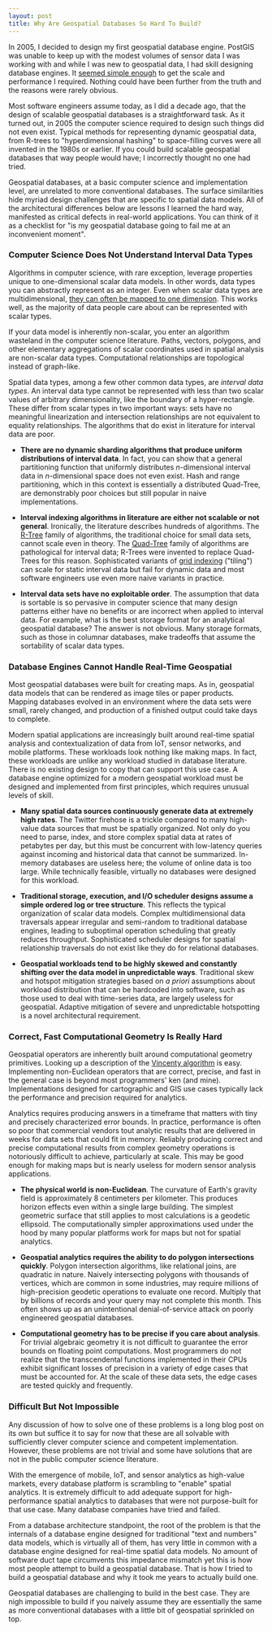```yaml
---
layout: post
title: Why Are Geospatial Databases So Hard To Build?
---
```



In 2005, I decided to design my first geospatial database engine. PostGIS was unable to keep up with the modest volumes of sensor data I was working with and while I was new to geospatial data, I had skill designing database engines. It [seemed simple enough](http://en.wikipedia.org/wiki/Dunning%E2%80%93Kruger_effect) to get the scale and performance I required. Nothing could have been further from the truth and the reasons were rarely obvious. 

Most software engineers assume today, as I did a decade ago, that the design of scalable geospatial databases is a straightforward task. As it turned out, in 2005 the computer science required to design such things did not even exist. Typical methods for representing dynamic geospatial data, from R-trees to "hyperdimensional hashing" to space-filling curves were all invented in the 1980s or earlier. If you could build scalable geospatial databases that way people would have; I incorrectly thought no one had tried. 

Geospatial databases, at a basic computer science and implementation level, are unrelated to more conventional databases. The surface similarities hide myriad design challenges that are specific to spatial data models. All of the architectural differences below are lessons I learned the hard way, manifested as critical defects in real-world applications. You can think of it as a checklist for "is my geospatial database going to fail me at an inconvenient moment". 


### Computer Science Does Not Understand Interval Data Types


Algorithms in computer science, with rare exception, leverage properties unique to one-dimensional scalar data models. In other words, data types you can abstractly represent as an integer. Even when scalar data types are multidimensional, [they can often be mapped to one dimension](http://en.wikipedia.org/wiki/Space-filling_curve). This works well, as the majority of data people care about can be represented with scalar types. 

If your data model is inherently non-scalar, you enter an algorithm wasteland in the computer science literature. Paths, vectors, polygons, and other elementary aggregations of scalar coordinates used in spatial analysis are non-scalar data types. Computational relationships are topological instead of graph-like.

Spatial data types, among a few other common data types, are _interval data types_. An interval data type cannot be represented with less than two scalar values of arbitrary dimensionality, like the boundary of a hyper-rectangle. These differ from scalar types in two important ways: sets have no meaningful linearization and intersection relationships are not equivalent to equality relationships. The algorithms that do exist in literature for interval data are poor.

* **There are no dynamic sharding algorithms that produce uniform distributions of interval data**. In fact, you can show that a general partitioning function that uniformly distributes _n_-dimensional interval data in _n_-dimensional space does not even exist. Hash and range partitioning, which in this context is essentially a distributed Quad-Tree, are demonstrably poor choices but still popular in naive implementations.

* **Interval indexing algorithms in literature are either not scalable or not general**. Ironically, the literature describes hundreds of algorithms. The [R-Tree](http://en.wikipedia.org/wiki/R-tree) family of algorithms, the traditional choice for small data sets, cannot scale even in theory. The [Quad-Tree](http://en.wikipedia.org/wiki/Quadtree) family of algorithms are pathological for interval data; R-Trees were invented to replace Quad-Trees for this reason. Sophisticated variants of [grid indexing](http://en.wikipedia.org/wiki/Grid_(spatial_index)) ("tiling") can scale for static interval data but fail for dynamic data and most software engineers use even more naive variants in practice.

* **Interval data sets have no exploitable order**. The assumption that data is sortable is so pervasive in computer science that many design patterns either have no benefits or are incorrect when applied to interval data. For example, what is the best storage format for an analytical geospatial database? The answer is not obvious. Many storage formats, such as those in columnar databases, make tradeoffs that assume the sortability of scalar data types.


### Database Engines Cannot Handle Real-Time Geospatial


Most geospatial databases were built for creating maps. As in, geospatial data models that can be rendered as image tiles or paper products. Mapping databases evolved in an environment where the data sets were small, rarely changed, and production of a finished output could take days to complete.

Modern spatial applications are increasingly built around real-time spatial analysis and contextualization of data from IoT, sensor networks, and mobile platforms. These workloads look nothing like making maps. In fact, these workloads are unlike any workload studied in database literature. There is no existing design to copy that can support this use case. A database engine optimized for a modern geospatial workload must be designed and implemented from first principles, which requires unusual levels of skill. 

* **Many spatial data sources continuously generate data at extremely high rates**. The Twitter firehose is a trickle compared to many high-value data sources that must be spatially organized. Not only do you need to parse, index, and store complex spatial data at rates of petabytes per day, but this must be concurrent with low-latency queries against incoming and historical data that cannot be summarized.  In-memory databases are useless here; the volume of online data is too large. While technically feasible, virtually no databases were designed for this workload.

* **Traditional storage, execution, and I/O scheduler designs assume a simple ordered log or tree structure**. This reflects the typical organization of scalar data models. Complex multidimensional data traversals appear irregular and semi-random to traditional database engines, leading to suboptimal operation scheduling that greatly reduces throughput. Sophisticated scheduler designs for spatial relationship traversals do not exist like they do for relational databases.

* **Geospatial workloads tend to be highly skewed and constantly shifting over the data model in unpredictable ways**. Traditional skew and hotspot mitigation strategies based on *a priori* assumptions about workload distribution that can be hardcoded into software, such as those used to deal with time-series data, are largely useless for geospatial. Adaptive mitigation of severe and unpredictable hotspotting is a novel architectural requirement.


### Correct, Fast Computational Geometry Is Really Hard


Geospatial operators are inherently built around computational geometry primitives. Looking up a description of the [Vincenty algorithm](http://en.wikipedia.org/wiki/Vincenty%27s_formulae) is easy. Implementing non-Euclidean operators that are correct, precise, and fast in the general case is beyond most programmers' ken (and mine). Implementations designed for cartographic and GIS use cases typically lack the performance and precision required for analytics.

Analytics requires producing answers in a timeframe that matters with tiny and precisely characterized error bounds. In practice, performance is often so poor that commercial vendors tout analytic results that are delivered in weeks for data sets that could fit in memory. Reliably producing correct and precise computational results from complex geometry operations is notoriously difficult to achieve, particularly at scale. This may be good enough for making maps but is nearly useless for modern sensor analysis applications.

* **The physical world is non-Euclidean**. The curvature of Earth's gravity field is approximately 8 centimeters per kilometer. This produces horizon effects even within a single large building. The simplest geometric surface that still applies to most calculations is a geodetic ellipsoid. The computationally simpler approximations used under the hood by many popular platforms work for maps but not for spatial analytics. 

* **Geospatial analytics requires the ability to do polygon intersections quickly**. Polygon intersection algorithms, like relational joins, are quadratic in nature. Naively intersecting polygons with thousands of vertices, which are common in some industries, may require millions of high-precision geodetic operations to evaluate one record. Multiply that by billions of records and your query may not complete this month. This often shows up as an unintentional denial-of-service attack on poorly engineered geospatial databases.

* **Computational geometry has to be precise if you care about analysis**. For trivial algebraic geometry it is not difficult to guarantee the error bounds on floating point computations. Most programmers do not realize that the transcendental functions implemented in their CPUs exhibit significant losses of precision in a variety of edge cases that must be accounted for. At the scale of these data sets, the edge cases are tested quickly and frequently.


### Difficult But Not Impossible


Any discussion of how to solve one of these problems is a long blog post on its own but suffice it to say for now that these are all solvable with sufficiently clever computer science and competent implementation. However, these problems are not trivial and some have solutions that are not in the public computer science literature.

With the emergence of mobile, IoT, and sensor analytics as high-value markets, every database platform is scrambling to "enable" spatial analytics. It is extremely difficult to add adequate support for high-performance spatial analytics to databases that were not purpose-built for that use case. Many database companies have tried and failed. 

From a database architecture standpoint, the root of the problem is that the internals of a database engine designed for traditional "text and numbers" data models, which is virtually all of them, has very little in common with a database engine designed for real-time spatial data models. No amount of software duct tape circumvents this impedance mismatch yet this is how most people attempt to build a geospatial database. That is how I tried to build a geospatial database and why it took me years to actually build one.

Geospatial databases are challenging to build in the best case. They are nigh impossible to build if you naively assume they are essentially the same as more conventional databases with a little bit of geospatial sprinkled on top.
